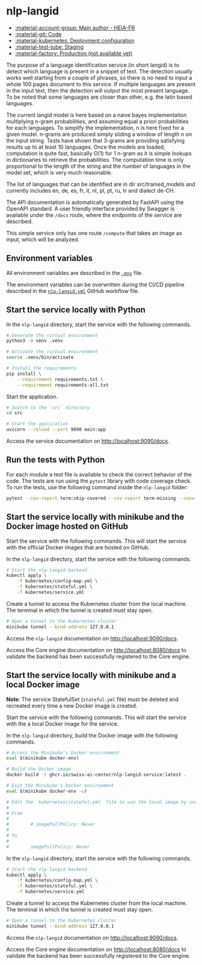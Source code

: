 # nlp-langid

- [:material-account-group: Main author - HEIA-FR](https://www.hes-so.ch/swiss-ai-center/equipe)
- [:material-git: Code](https://github.com/swiss-ai-center/nlp-langid-service)
- [:material-kubernetes: Deployment configuration](https://github.com/swiss-ai-center/nlp-langid-service/tree/main/model-serving/kubernetes)
- [:material-test-tube: Staging](https://langid-swiss-ai-center.kube.isc.heia-fr.ch)
- [:material-factory: Production (not available yet)](https://langid.swiss-ai-center.ch)

The purpose of a language identification service (in short langid) is to detect
which language is present in a snippet of text. The detection usually works well
starting from a couple of phrases, so there is no need to input a whole 100
pages document to this service. If multiple languages are present in the input
text, then the detection will output the most present language. To be noted that
some languages are closer than other, e.g. the latin based languages.

The current langid model is here based on a naive bayes implementation
multiplying n-gram probabilities, and assuming equal a priori probabilities for
each languages. To simplify the implementation, n is here fixed for a given
model. n-grams are produced simply sliding a window of length n on the input
string. Tests have shown that 3-grams are providing satisfying results up to at
least 10 languages. Once the models are loaded, computation is quite fast,
basically O(1) for 1 n-gram as it is simple lookups in dictionaries to retrieve
the probabilities. The computation time is only proportional to the length of
the string and the number of languages in the model set, which is very much
reasonable.

The list of languages that can be identified are in dir src/trained_models and
currently includes en, de, es, fr, it, nl, pl, pt, ru, tr and dialect de-CH.

The API documentation is automatically generated by FastAPI using the OpenAPI
standard. A user friendly interface provided by Swagger is available under the
`/docs` route, where the endpoints of the service are described.

This simple service only has one route `/compute` that takes an image as input,
which will be analyzed.

## Environment variables

All environment variables are described in the
[`.env`](https://github.com/swiss-ai-center/nlp-langid/blob/main/.env) file.

The environment variables can be overwritten during the CI/CD pipeline described
in the
[`nlp-langid.yml`](https://github.com/swiss-ai-center/nlp-langid/blob/main/.github/workflows/nlp-langid.yml)
GitHub workflow file.

## Start the service locally with Python

In the `nlp-langid` directory, start the service with the following commands.

```sh
# Generate the virtual environment
python3 -m venv .venv

# Activate the virtual environment
source .venv/bin/activate

# Install the requirements
pip install \
    --requirement requirements.txt \
    --requirement requirements-all.txt
```

Start the application.

```sh
# Switch to the `src` directory
cd src

# Start the application
uvicorn --reload --port 9090 main:app
```

Access the service documentation on <http://localhost:9090/docs>.

## Run the tests with Python

For each module a test file is available to check the correct behavior of the
code. The tests are run using the `pytest` library with code coverage check. To
run the tests, use the following command inside the `nlp-langid` folder:

```sh
pytest --cov-report term:skip-covered --cov-report term-missing --cov=. -s --cov-config=.coveragerc
```

## Start the service locally with minikube and the Docker image hosted on GitHub

Start the service with the following commands. This will start the service with
the official Docker images that are hosted on GitHub.

In the `nlp-langid` directory, start the service with the following commands.

```sh
# Start the nlp-langid backend
kubectl apply \
    -f kubernetes/config-map.yml \
    -f kubernetes/stateful.yml \
    -f kubernetes/service.yml
```

Create a tunnel to access the Kubernetes cluster from the local machine. The
terminal in which the tunnel is created must stay open.

```sh
# Open a tunnel to the Kubernetes cluster
minikube tunnel --bind-address 127.0.0.1
```

Access the `nlp-langid` documentation on <http://localhost:9090/docs>.

Access the Core engine documentation on <http://localhost:8080/docs> to validate
the backend has been successfully registered to the Core engine.

## Start the service locally with minikube and a local Docker image

**Note**: The service StatefulSet (`stateful.yml` file) must be deleted and
recreated every time a new Docker image is created.

Start the service with the following commands. This will start the service with
the a local Docker image for the service.

In the `nlp-langid` directory, build the Docker image with the following
commands.

```sh
# Access the Minikube's Docker environment
eval $(minikube docker-env)

# Build the Docker image
docker build -t ghcr.io/swiss-ai-center/nlp-langid-service:latest .

# Exit the Minikube's Docker environment
eval $(minikube docker-env -u)

# Edit the `kubernetes/stateful.yml` file to use the local image by uncommented the line `imagePullPolicy`
#
# From
#
#        # imagePullPolicy: Never
#
# To
#
#        imagePullPolicy: Never
```

In the `nlp-langid` directory, start the service with the following commands.

```sh
# Start the nlp-langid backend
kubectl apply \
    -f kubernetes/config-map.yml \
    -f kubernetes/stateful.yml \
    -f kubernetes/service.yml
```

Create a tunnel to access the Kubernetes cluster from the local machine. The
terminal in which the tunnel is created must stay open.

```sh
# Open a tunnel to the Kubernetes cluster
minikube tunnel --bind-address 127.0.0.1
```

Access the `nlp-langid` documentation on <http://localhost:9090/docs>.

Access the Core engine documentation on <http://localhost:8080/docs> to validate
the backend has been successfully registered to the Core engine.

